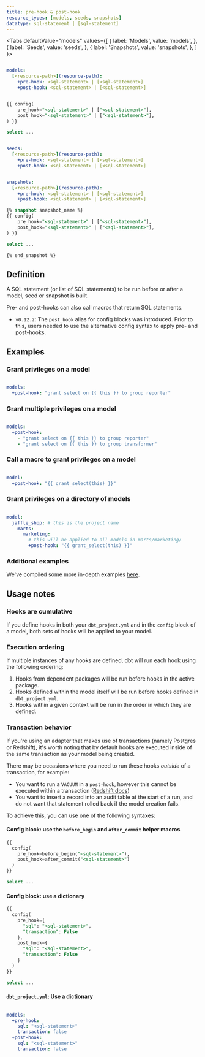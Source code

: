 ```yaml
---
title: pre-hook & post-hook
resource_types: [models, seeds, snapshots]
datatype: sql-statement | [sql-statement]
---
```


<Tabs
  defaultValue="models"
  values={[
    { label: 'Models', value: 'models', },
    { label: 'Seeds', value: 'seeds', },
    { label: 'Snapshots', value: 'snapshots', },
  ]
}>

<TabItem value="models">

<File name='dbt_project.yml'>

```yml

models:
  [<resource-path>](resource-path):
    +pre-hook: <sql-statement> | [<sql-statement>]
    +post-hook: <sql-statement> | [<sql-statement>]

```

</File>

<File name='models/<model_name>.sql'>

```sql

{{ config(
    pre_hook="<sql-statement>" | ["<sql-statement>"],
    post_hook="<sql-statement>" | ["<sql-statement>"],
) }}

select ...

```


</File>

</TabItem>

<TabItem value="seeds">

<File name='dbt_project.yml'>

```yml

seeds:
  [<resource-path>](resource-path):
    +pre-hook: <sql-statement> | [<sql-statement>]
    +post-hook: <sql-statement> | [<sql-statement>]

```

</File>

</TabItem>

<TabItem value="snapshots">

<File name='dbt_project.yml'>

```yml

snapshots:
  [<resource-path>](resource-path):
    +pre-hook: <sql-statement> | [<sql-statement>]
    +post-hook: <sql-statement> | [<sql-statement>]

```

</File>

<File name='snapshots/<filename>.sql'>

```sql
{% snapshot snapshot_name %}
{{ config(
    pre_hook="<sql-statement>" | ["<sql-statement>"],
    post_hook="<sql-statement>" | ["<sql-statement>"],
) }}

select ...

{% end_snapshot %}

```

</File>

</TabItem>

</Tabs>

## Definition
A SQL statement (or list of SQL statements) to be run before or after a model, seed or snapshot is built.

Pre- and post-hooks can also call macros that return SQL statements.

<Changelog>

* `v0.12.2`: The `post_hook` alias for config blocks was introduced. Prior to this, users needed to use the alternative config syntax to apply pre- and post-hooks.

</Changelog>


## Examples
### Grant privileges on a model

<File name='dbt_project.yml'>

```yml

models:
  +post-hook: "grant select on {{ this }} to group reporter"

```

</File>

### Grant multiple privileges on a model

<File name='dbt_project.yml'>

```yml

models:
  +post-hook:
    - "grant select on {{ this }} to group reporter"
    - "grant select on {{ this }} to group transformer"

```

</File>

### Call a macro to grant privileges on a model

<File name='dbt_project.yml'>

```yml

model:
  +post-hook: "{{ grant_select(this) }}"

```

</File>


### Grant privileges on a directory of models

<File name='dbt_project.yml'>

```yml

model:
  jaffle_shop: # this is the project name
    marts:
      marketing:
        # this will be applied to all models in marts/marketing/
        +post-hook: "{{ grant_select(this) }}"

```

</File>

### Additional examples
We've compiled some more in-depth examples [here](hooks-operations#additional-examples).

## Usage notes
### Hooks are cumulative
If you define hooks in both your `dbt_project.yml` and in the `config` block of a model, both sets of hooks will be applied to your model.

### Execution ordering
If multiple instances of any hooks are defined, dbt will run each hook using the following ordering:
1. Hooks from dependent packages will be run before hooks in the active package.
2. Hooks defined within the model itself will be run before hooks defined in `dbt_project.yml`.
3. Hooks within a given context will be run in the order in which they are defined.


### Transaction behavior
If you're using an adapter that makes use of transactions (namely Postgres or Redshift), it's worth noting that by default hooks are executed inside of the same transaction as your model being created.

There may be occasions where you need to run these hooks _outside_ of a transaction, for example:
* You want to run a `VACUUM` in a `post-hook`, however this cannot be executed within a transaction ([Redshift docs](https://docs.aws.amazon.com/redshift/latest/dg/r_VACUUM_command.html#r_VACUUM_usage_notes))
* You want to insert a record into an audit table at the start of a run, and do not want that statement rolled back if the model creation fails.

To achieve this, you can use one of the following syntaxes:

#### Config block: use the `before_begin` and `after_commit` helper macros

<File name='models/<modelname>.sql'>

```sql
{{
  config(
    pre_hook=before_begin("<sql-statement>"),
    post_hook=after_commit("<sql-statement>")
  )
}}

select ...

```

</File>

#### Config block: use a dictionary
<File name='models/<modelname>.sql'>

```sql
{{
  config(
    pre_hook={
      "sql": "<sql-statement>",
      "transaction": False
    },
    post_hook={
      "sql": "<sql-statement>",
      "transaction": False
    }
  )
}}

select ...

```

</File>

#### `dbt_project.yml`: Use a dictionary

<File name='dbt_project.yml'>

```yml

models:
  +pre-hook:
    sql: "<sql-statement>"
    transaction: false
  +post-hook:
    sql: "<sql-statement>"
    transaction: false


```

</File>
